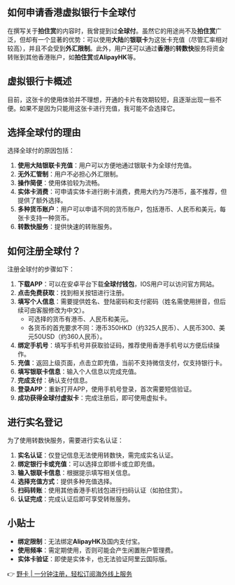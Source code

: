 ## 如何申请香港虚拟银行卡全球付

在撰写关于<strong>拍住赏</strong>的内容时，我曾提到过<strong>全球付</strong>。虽然它的用途尚不及<strong>拍住赏</strong>广泛，但却有一个显著的优势：可以使用<strong>大陆</strong>的<strong>银联卡</strong>为这张卡充值（尽管汇率相对较高），并且不会受到<strong>外汇限制</strong>。此外，用户还可以通过<strong>香港</strong>的<strong>转数快</strong>服务将资金转账到其他香港账户，如<strong>拍住赏</strong>或<strong>AlipayHK</strong>等。

## 虚拟银行卡概述

目前，这张卡的使用体验并不理想，开通的卡片有效期较短，且逐渐出现一些不便。如果不是因为只能用这张卡进行充值，我可能不会选择它。

## 选择全球付的理由

选择全球付的原因包括：

1. **使用大陆银联卡充值**：用户可以方便地通过银联卡为全球付充值。
2. **无外汇管制**：用户不必担心外汇限制。
3. **操作简便**：使用体验较为流畅。
4. **实体卡消费**：可申请实体卡进行刷卡消费，费用大约为75港币，虽不推荐，但提供了额外选择。
5. **多种货币账户**：用户可以申请不同的货币账户，包括港币、人民币和美元，每张卡支持一种货币。
6. **转数快服务**：提供快速的转账服务。

## 如何注册全球付？

注册全球付的步骤如下：

1. **下载APP**：可以在安卓平台下载<strong>全球付钱包</strong>，IOS用户可以访问官方网站。
2. **点击免费获取**：找到相关按钮进行注册。
3. **填写个人信息**：需要提供姓名、登陆密码和支付密码（姓名需使用拼音，但后续可由客服修改为中文）。
   - 可选择的货币有港币、人民币和美元。
   - 各货币的首充要求不同：港币350HKD（约325人民币）、人民币300、美元50USD（约360人民币）。
4. **绑定手机号**：填写手机号并获取验证码，推荐使用香港手机号以方便后续操作。
5. **充值**：返回上级页面，点击立即充值，当前不支持微信支付，仅支持银行卡。
6. **填写银联卡信息**：输入个人信息以完成充值。
7. **完成支付**：确认支付信息。
8. **登录APP**：重新打开APP，使用手机号登录，首次需要短信验证。
9. **成功获得全球付虚拟卡**：完成注册后，即可使用虚拟卡。

## 进行实名登记

为了使用转数快服务，需要进行实名认证：

1. **实名认证**：仅登记信息无法使用转数快，需完成实名认证。
2. **绑定银行卡或充值**：可以选择立即绑卡或立即充值。
3. **输入银联卡信息**：根据提示填写相关信息。
4. **选择充值方式**：提供多种充值选择。
5. **扫码转账**：使用其他香港手机钱包进行扫码认证（如拍住赏）。
6. **认证完成**：完成认证后即可享受转账服务。

## 小贴士

- **绑定限制**：无法绑定<strong>AlipayHK</strong>及国内支付宝。
- **使用频率**：需定期使用，否则可能会产生闲置账户管理费。
- **实体卡验证**：即使是实体卡，也无法验证阿里云国际版。

👉 [野卡 | 一分钟注册，轻松订阅海外线上服务](https://bit.ly/bewildcard)